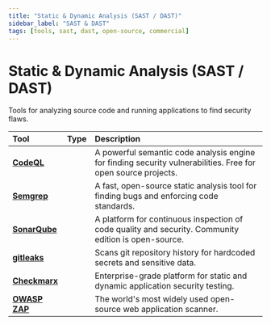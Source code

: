 ```yaml
---
title: "Static & Dynamic Analysis (SAST / DAST)"
sidebar_label: "SAST & DAST"
tags: [tools, sast, dast, open-source, commercial]
---
```

# Static & Dynamic Analysis (SAST / DAST)

Tools for analyzing source code and running applications to find security flaws.

| Tool | Type | Description |
| :--- | :--: | :---------- |
| [**CodeQL**](https://codeql.github.com/) | <i class="fa-solid fa-code-branch"></i> | A powerful semantic code analysis engine for finding security vulnerabilities. Free for open source projects. |
| [**Semgrep**](https://semgrep.dev/) | <i class="fa-solid fa-code-branch"></i> | A fast, open-source static analysis tool for finding bugs and enforcing code standards. |
| [**SonarQube**](https://www.sonarsource.com/products/sonarqube/) | <i class="fa-solid fa-code-branch"></i> | A platform for continuous inspection of code quality and security. Community edition is open-source. |
| [**gitleaks**](https://github.com/gitleaks/gitleaks) | <i class="fa-solid fa-code-branch"></i> | Scans git repository history for hardcoded secrets and sensitive data. |
| [**Checkmarx**](https://www.checkmarx.com/) | <i class="fa-solid fa-dollar-sign"></i> | Enterprise-grade platform for static and dynamic application security testing. |
| [**OWASP ZAP**](https://www.zaproxy.org/) | <i class="fa-solid fa-code-branch"></i> | The world's most widely used open-source web application scanner. | 

<!-- Citations -->
